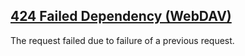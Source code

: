 ## [424 Failed Dependency (WebDAV)](https://developer.mozilla.org/en-US/docs/Web/HTTP/Status/424)
The request failed due to failure of a previous request.

